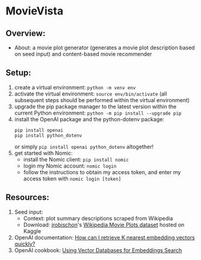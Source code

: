 # MovieVista

## Overview:

- About: a movie plot generator (generates a movie plot description based on seed input) and content-based movie recommender

## Setup:

1. create a virtual environment: `python -m venv env`
2. activate the virtual environment: `source env/bin/activate` (all subsequent steps should be performed within the virtual environment)
3. upgrade the pip package manager to the latest version within the current Python environment: `python -m pip install --upgrade pip`
4. install the OpenAI package and the python-dotenv package:
   ```
   pip install openai
   pip install python_dotenv
   ```
   or simply `pip install openai python_dotenv` altogether!
5. get started with Nomic:
   - install the Nomic client: `pip install nomic`
   - login my Nomic account: `nomic login`
   - follow the instructions to obtain my access token, and enter my access token with `nomic login [token]`

## Resources:

1. Seed input:
   - Context: plot summary descriptions scraped from Wikipedia
   - Download: [jrobischon](https://www.kaggle.com/jrobischon)'s [Wikipedia Movie Plots dataset](https://www.kaggle.com/datasets/jrobischon/wikipedia-movie-plots) hosted on Kaggle
2. OpenAI documentation: [How can I retrieve K nearest embedding vectors quickly?](https://platform.openai.com/docs/guides/embeddings/how-can-i-retrieve-k-nearest-embedding-vectors-quickly)
3. OpenAI cookbook: [Using Vector Databases for Embeddings Search](https://github.com/openai/openai-cookbook/blob/main/examples/vector_databases/Using_vector_databases_for_embeddings_search.ipynb)
